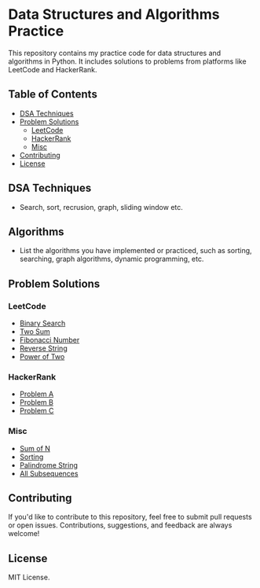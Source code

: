 # Data Structures and Algorithms Practice

This repository contains my practice code for data structures and algorithms in Python. It includes solutions to problems from platforms like LeetCode and HackerRank.

## Table of Contents

- [DSA Techniques](#dsa-techniques)
- [Problem Solutions](#problem-solutions)
  - [LeetCode](#leetcode)
  - [HackerRank](#hackerrank)
  - [Misc](#misc)
- [Contributing](#contributing)
- [License](#license)

## DSA Techniques

- Search, sort, recrusion, graph, sliding window etc.

## Algorithms

- List the algorithms you have implemented or practiced, such as sorting, searching, graph algorithms, dynamic programming, etc.

## Problem Solutions

### LeetCode

- [Binary Search](./from_coding_challenge_platforms/binary_search.py)
- [Two Sum](./from_coding_challenge_platforms/two_sum.py)
- [Fibonacci Number](./from_coding_challenge_platforms/fibonacci.py)
- [Reverse String](./from_coding_challenge_platforms/reverse_array.py)
- [Power of Two](./from_coding_challenge_platforms/power_of_two.py)

### HackerRank

- [Problem A](./hackerrank/problemA.py)
- [Problem B](./hackerrank/problemB.py)
- [Problem C](./hackerrank/problemC.py)

### Misc

- [Sum of N](./from_coding_challenge_platforms/sum_of_n.py)
- [Sorting](./from_coding_challenge_platforms/sort.py)
- [Palindrome String](./from_coding_challenge_platforms/palindrome_string.py)
- [All Subsequences](./from_coding_challenge_platforms/all_subsequence.py)

## Contributing

If you'd like to contribute to this repository, feel free to submit pull requests or open issues. Contributions, suggestions, and feedback are always welcome!

## License

MIT License.
